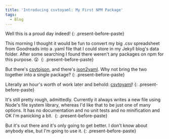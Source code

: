 ```yaml
---
title: 'Introducing csvtoyaml: My First NPM Package'
tags:
  - Blog
---
```



Well this is a proud day indeed!
{: .present-before-paste}

This morning I thought it would be fun to convert my big .csv spreadsheet from Goodreads into a .yaml file that I could store in my Jekyll blog's data folder. After some searching I found there weren't any packages on npm for this purpose. 😲&nbsp;
{: .present-before-paste}

But there's&nbsp;[csvtojson](https://www.npmjs.com/package/csvtojson), and there's [json2yaml](https://www.npmjs.com/package/json2yaml). Why not bring the two together into a single package?
{: .present-before-paste}

Literally an hour's worth of work later and behold: [csvtoyaml](https://www.npmjs.com/package/csvtoyaml)!
{: .present-before-paste}

It's still pretty rough, admittedly. Currently it always writes a new file using Node's file system library, whereas I'd like that to be just one of many options. It has no documentation and no unit tests and no minification and OK I'm panicking a bit.&nbsp;
{: .present-before-paste}

But it's out there and it's only going to get better. I don't know about anybody else, but I'm going to use it.
{: .present-before-paste}